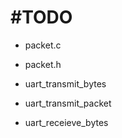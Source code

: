 #TODO
=====

- packet.c
- packet.h

- uart_transmit_bytes
- uart_transmit_packet
- uart_receieve_bytes
